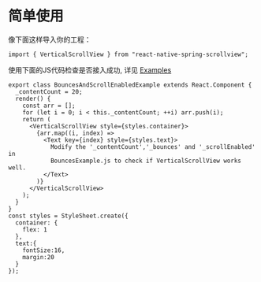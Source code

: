 # 简单使用

像下面这样导入你的工程：
```$js
import { VerticalScrollView } from "react-native-spring-scrollview";
```

使用下面的JS代码检查是否接入成功, 详见 [Examples](https://github.com/bolan9999/react-native-spring-scrollview/tree/master/Examples)

```$js
export class BouncesAndScrollEnabledExample extends React.Component {
  _contentCount = 20;
  render() {
    const arr = [];
    for (let i = 0; i < this._contentCount; ++i) arr.push(i);
    return (
      <VerticalScrollView style={styles.container}>
        {arr.map((i, index) =>
          <Text key={index} style={styles.text}>
            Modify the '_contentCount','_bounces' and '_scrollEnabled' in
            BouncesExample.js to check if VerticalScrollView works well.
          </Text>
        )}
      </VerticalScrollView>
    );
  }
}
const styles = StyleSheet.create({
  container: {
    flex: 1
  },
  text:{
    fontSize:16,
    margin:20
  }
});
```
